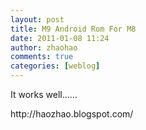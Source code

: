```yaml
---
layout: post
title: M9 Android Rom For M8
date: 2011-01-08 11:24
author: zhaohao
comments: true
categories: [weblog]
---
```

It works well……

<div>http://haozhao.blogspot.com/</div>
